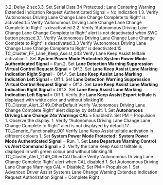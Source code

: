 3.2. Delay 2 sec3.3. Set Serial Data 34 Protected : Lane Centering Warning Extended Indication Request Authenticated Signal = No Indication 1.3. Verify 'Autonomous Driving Lane Change Lane Change Complete to Right' is activated.1.5 Verify 'Autonomous Driving Lane Change Lane Change Complete to Right' is deactivated.2.2. Verify 'Autonomous Driving Lane Change Lane Change Complete to Right' alert is not deactivated when SWC button pressed.3.1. Verify 'Autonomous Driving Lane Change Lane Change Complete to Right' is deactivated.3.3 Verify 'Autonomous Driving Lane Change Lane Change Complete to Right' is deactivated.15 TC_Cluster_FF_Lane_Keep_Assist_043 Verify Lane Keep Assist telltale activation 1. Set **System Power Mode Protected: System Power Mode Authenticated Signal** = Run.2. Set **Lane Detection Warning Suppression Virtual Control Request Signal** = Off.3. Set **Lane Keep Assist Lane Marking Indication Right Signal** = Off.4. Set **Lane Keep Assist Lane Marking Indication Left Signal** = Off 1. Set **Lane Detection Warning Suppression Virtual Control Request Signal** = Off.2. Set **Lane Keep Assist Lane Marking Indication Right Signal** = Off.3. Set **Lane Keep Assist Lane Marking Indication Left Signal** = Off 1. Verify the **Lane Keep Assist Export telltale** is displayed with white color and without blinking16 TC_Cluster_Alert_2149_OtherDefault Verify "Autonomous Driving Lane Change Complete Right" alert display by default. 1. Set **Autonomous Driving Lane Change 24x Warnings CAL** = Enabled2. Set PM = Propulsion 1. Observe the display. 1. Verify "Autonomous Driving Lane Change Lane Change Complete to Right" alert is not displayed by default.17 TC_Generic_Functionality_001 Verify Lane Keep Assist telltale activation in different colours 1. Set **System Power Mode Protected : System Power Mode Authenticated Signal** = Run. 1. Set **Lane Departure Warning Control vs Alert Command Signal** = 2. Verify the Lane Keep Assist telltale is displayed in with green colour and without blinking.18 TC_Cluster_Alert_2149_OtherCALDisable Verify 'Autonomous Driving Lane Change Complete Right' alert when CAL disabled 1. Set Autonomous Driving Lane Change Warnings CAL = Disable2. Set PM = Propulsion 1. Set Advanced Driver Assist Systems Lane Change Warning Extended Indication Request Authorization Signal = Complete Right
